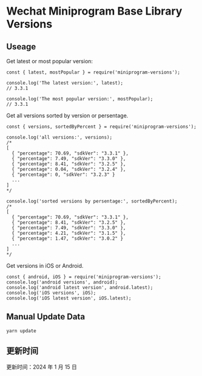 
# Wechat Miniprogram Base Library Versions

## Useage

Get latest or most popular version:

```;
const { latest, mostPopular } = require('miniprogram-versions');

console.log('The latest version:', latest);
// 3.3.1

console.log('The most popular version:', mostPopular);
// 3.3.1

```

Get all versions sorted by version or persentage.

```
const { versions, sortedByPercent } = require('miniprogram-versions');

console.log('all versions:', versions);
/*
[
  { "percentage": 70.69, "sdkVer": "3.3.1" },
  { "percentage": 7.49, "sdkVer": "3.3.0" },
  { "percentage": 8.41, "sdkVer": "3.2.5" },
  { "percentage": 0.04, "sdkVer": "3.2.4" },
  { "percentage": 0, "sdkVer": "3.2.3" }
  ...
]
*/

console.log('sorted versions by persentage:', sortedByPercent);
/*
[
  { "percentage": 70.69, "sdkVer": "3.3.1" },
  { "percentage": 8.41, "sdkVer": "3.2.5" },
  { "percentage": 7.49, "sdkVer": "3.3.0" },
  { "percentage": 4.21, "sdkVer": "3.1.5" },
  { "percentage": 1.47, "sdkVer": "3.0.2" }
  ...
]
*/
```

Get versions in iOS or Android.

```
const { android, iOS } = require('miniprogram-versions');
console.log('android versions', android);
console.log('android latest version', android.latest);
console.log('iOS versions', iOS);
console.log('iOS latest version', iOS.latest);
```

## Manual Update Data

```
yarn update
```

## 更新时间

更新时间：2024 年 1 月 15 日
